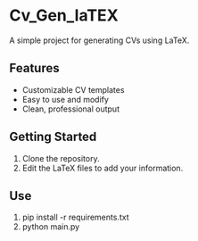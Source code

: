 # Cv_Gen_laTEX

A simple project for generating CVs using LaTeX.

## Features

- Customizable CV templates
- Easy to use and modify
- Clean, professional output

## Getting Started

1. Clone the repository.
2. Edit the LaTeX files to add your information.

## Use

1. pip install -r requirements.txt
2. python main.py
